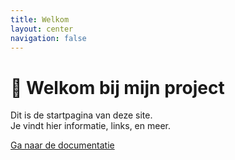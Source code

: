 ```yaml
---
title: Welkom
layout: center
navigation: false
---
```


# 👋 Welkom bij mijn project

Dit is de startpagina van deze site.  
Je vindt hier informatie, links, en meer.

[Ga naar de documentatie](getting-started.md)